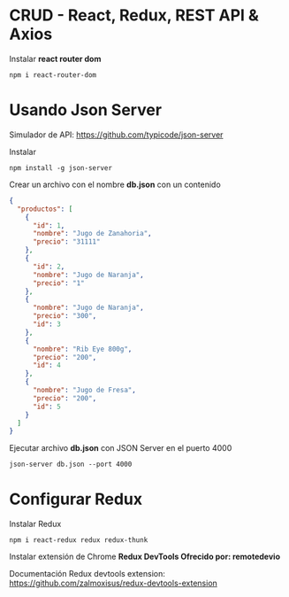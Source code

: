 # CRUD - React, Redux, REST API & Axios

Instalar **react router dom**
~~~
npm i react-router-dom
~~~

# Usando Json Server

Simulador de API: https://github.com/typicode/json-server

Instalar
~~~
npm install -g json-server
~~~

Crear un archivo con el nombre **db.json** con un contenido
~~~json
{
  "productos": [
    {
      "id": 1,
      "nombre": "Jugo de Zanahoria",
      "precio": "31111"
    },
    {
      "id": 2,
      "nombre": "Jugo de Naranja",
      "precio": "1"
    },
    {
      "nombre": "Jugo de Naranja",
      "precio": "300",
      "id": 3
    },
    {
      "nombre": "Rib Eye 800g",
      "precio": "200",
      "id": 4
    },
    {
      "nombre": "Jugo de Fresa",
      "precio": "200",
      "id": 5
    }
  ]
}
~~~

Ejecutar archivo **db.json** con JSON Server en el puerto 4000
~~~
json-server db.json --port 4000
~~~

# Configurar Redux

Instalar Redux
~~~
npm i react-redux redux redux-thunk
~~~

Instalar extensión de Chrome **Redux DevTools Ofrecido por: remotedevio**

Documentación Redux devtools extension: https://github.com/zalmoxisus/redux-devtools-extension